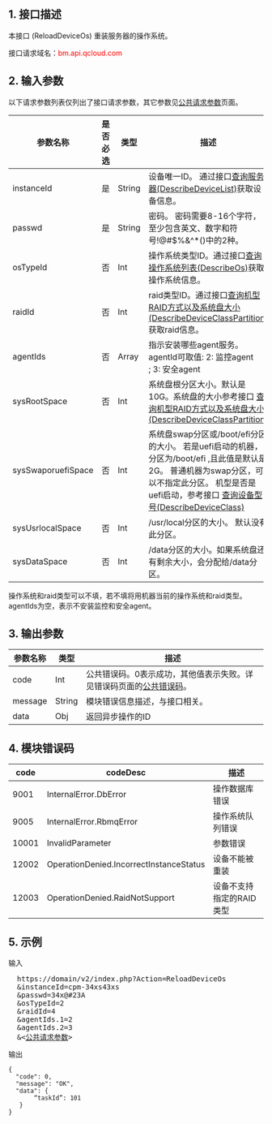 ## 1. 接口描述
 
本接口 (ReloadDeviceOs) 重装服务器的操作系统。

接口请求域名：<font style="color:red">bm.api.qcloud.com</font>


## 2. 输入参数

以下请求参数列表仅列出了接口请求参数，其它参数见[公共请求参数](/doc/api/456/6718)页面。

| 参数名称 | 是否必选  | 类型 | 描述 |
|---------|---------|---------|---------|
| instanceId | 是 | String | 设备唯一ID。 通过接口[查询服务器(DescribeDeviceList)](/doc/api/456/6728)获取设备信息。|
| passwd | 是 | String | 密码。 密码需要8-16个字符，至少包含英文、数字和符号!@#$%&^*()中的2种。 |
| osTypeId | 否 | Int | 操作系统类型ID。通过接口[查询操作系统列表(DescribeOs)](/doc/api/456/6727)获取操作系统信息。|
| raidId | 否 | Int | raid类型ID。通过接口[查询机型RAID方式以及系统盘大小(DescribeDeviceClassPartition)](/document/product/386/7370)获取raid信息。|
| agentIds | 否 | Array | 指示安装哪些agent服务。agentId可取值: 2: 监控agent<br/>; 3: 安全agent<br/> |
| sysRootSpace | 否 | Int | 系统盘根分区大小。默认是10G。系统盘的大小参考接口 [查询机型RAID方式以及系统盘大小(DescribeDeviceClassPartition)](/document/product/386/7370) |
| sysSwaporuefiSpace | 否 | Int | 系统盘swap分区或/boot/efi分区的大小。  若是uefi启动的机器，分区为/boot/efi ,且此值是默认是2G。 普通机器为swap分区，可以不指定此分区。 机型是否是uefi启动，参考接口 [查询设备型号(DescribeDeviceClass)](/doc/api/456/6636) |
| sysUsrlocalSpace | 否 | Int | /usr/local分区的大小。 默认没有此分区。 |
| sysDataSpace | 否 | Int | /data分区的大小。如果系统盘还有剩余大小，会分配给/data分区。 |

操作系统和raid类型可以不填，若不填将用机器当前的操作系统和raid类型。
agentIds为空，表示不安装监控和安全agent。


## 3. 输出参数

| 参数名称 | 类型 | 描述 |
|---------|---------|---------|
| code | Int | 公共错误码。0表示成功，其他值表示失败。详见错误码页面的[公共错误码](/doc/api/456/6725)。|
| message | String | 模块错误信息描述，与接口相关。|
| data | Obj | 返回异步操作的ID

## 4. 模块错误码

| code | codeDesc | 描述 |
|------|------| -----|
| 9001 | InternalError.DbError | 操作数据库错误 |
| 9005 | InternalError.RbmqError | 操作系统队列错误 |
| 10001 | InvalidParameter | 参数错误 |
| 12002 | OperationDenied.IncorrectInstanceStatus |设备不能被重装 |
| 12003 | OperationDenied.RaidNotSupport | 设备不支持指定的RAID类型 |

 

## 5. 示例
 
输入

<pre>
  https://domain/v2/index.php?Action=ReloadDeviceOs
  &instanceId=cpm-34xs43xs
  &passwd=34x@#23A
  &osTypeId=2
  &raidId=4
  &agentIds.1=2
  &agentIds.2=3
  &<<a href="https://www.qcloud.com/doc/api/229/6976">公共请求参数</a>>
</pre>
输出

```
{
  "code": 0,
  "message": "OK",
  "data": {
       “taskId”: 101
   }
}

```